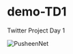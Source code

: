 # demo-TD1
 Twitter Project Day 1

![PusheenNet](https://github.com/jadedragon21/demo-TD1/blob/main/src/main/resources/static/images/Screenshot_2021-02-16%20Log%20in(1).png)
